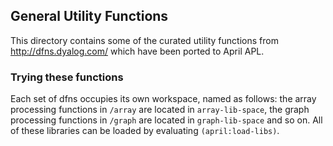<!-- TITLE/ -->

## General Utility Functions

<!-- /TITLE -->

This directory contains some of the curated utility functions from http://dfns.dyalog.com/ which have been ported to April APL.

### Trying these functions

Each set of dfns occupies its own workspace, named as follows: the array processing functions in `/array` are located in `array-lib-space`, the graph processing functions in `/graph` are located in `graph-lib-space` and so on. All of these libraries can be loaded by evaluating `(april:load-libs)`.